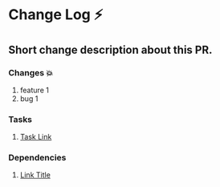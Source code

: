 # Change Log :zap:

## Short change description about this PR.

### Changes 💥

1. feature 1
1. bug 1

### Tasks

1. [Task Link](URL)

### Dependencies

1. [Link Title](URL)
